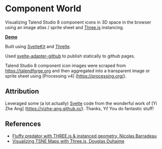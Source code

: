 # Component World
Visualizing Talend Studio 8 component icons in 3D space in the browser using an image atlas / sprite sheet and [Three.js](https://threejs.org/) instancing.

**[Demo](https://yizhe-ang.github.io/threejs-instancing-images/)**



Built using [SvelteKit](https://kit.svelte.dev/) and [Threlte](https://threlte.xyz/).

Used [svelte-adapter-github](https://www.npmjs.com/package/svelte-adapter-github) to publish statically to github pages.

Talend Studio 8 component icon images were scraped from https://talendforge.org and then aggregated into a transparent image or sprite sheet using [Processing v4] (https://processing.org/).

## Attribution
Leveraged some (a lot actually) [Svelte](https://svelte.dev/) code from the wonderful work of [Yi Zhe Ang] (https://yizhe-ang.github.io/). Thanks, Yi! You do fantastic stuff!

## References
- [Fluffy predator with THREE.js & instanced geometry, Nicolas Barradeau](http://barradeau.com/blog/?p=1109)
- [Visualizing TSNE Maps with Three.js, Douglas Duhaime](https://douglasduhaime.com/posts/visualizing-tsne-maps-with-three-js.html)

